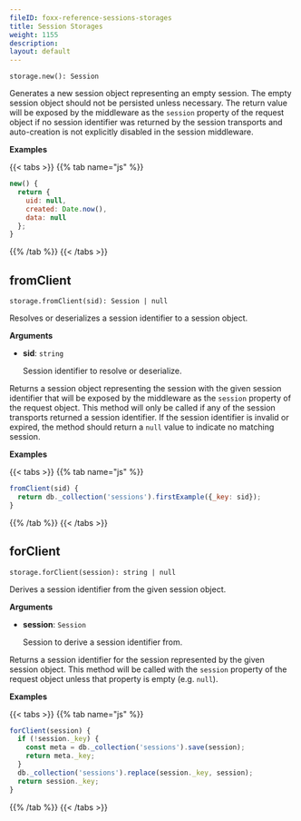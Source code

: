 ```yaml
---
fileID: foxx-reference-sessions-storages
title: Session Storages
weight: 1155
description: 
layout: default
---
```

`storage.new(): Session`

Generates a new session object representing an empty session.
The empty session object should not be persisted unless necessary.
The return value will be exposed by the middleware as the `session` property
of the request object if no session identifier was returned by the session
transports and auto-creation is not explicitly disabled in the session middleware.

**Examples**

{{< tabs >}}
{{% tab name="js" %}}
```js
new() {
  return {
    uid: null,
    created: Date.now(),
    data: null
  };
}
```
{{% /tab %}}
{{< /tabs >}}

## fromClient

`storage.fromClient(sid): Session | null`

Resolves or deserializes a session identifier to a session object.

**Arguments**

* **sid**: `string`

  Session identifier to resolve or deserialize.

Returns a session object representing the session with the given session
identifier that will be exposed by the middleware as the `session` property of
the request object. This method will only be called if any of the session transports
returned a session identifier. If the session identifier is invalid or expired,
the method should return a `null` value to indicate no matching session.

**Examples**

{{< tabs >}}
{{% tab name="js" %}}
```js
fromClient(sid) {
  return db._collection('sessions').firstExample({_key: sid});
}
```
{{% /tab %}}
{{< /tabs >}}

## forClient

`storage.forClient(session): string | null`

Derives a session identifier from the given session object.

**Arguments**

* **session**: `Session`

  Session to derive a session identifier from.

Returns a session identifier for the session represented by the given
session object. This method will be called with the `session` property
of the request object unless that property is empty (e.g. `null`).

**Examples**

{{< tabs >}}
{{% tab name="js" %}}
```js
forClient(session) {
  if (!session._key) {
    const meta = db._collection('sessions').save(session);
    return meta._key;
  }
  db._collection('sessions').replace(session._key, session);
  return session._key;
}
```
{{% /tab %}}
{{< /tabs >}}
